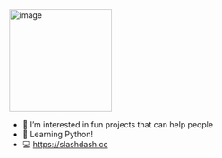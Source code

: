<img width="183" alt="image" src="https://user-images.githubusercontent.com/79387780/235351974-d07eecc9-0caf-42f4-aaeb-f3679e9a357c.png">

- 👀 I’m interested in fun projects that can help people
- 👾 Learning Python! 
- 💻 https://slashdash.cc
